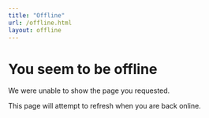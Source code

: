 ```yaml
---
title: "Offline"
url: /offline.html
layout: offline
---
```


# You seem to be offline

We were unable to show the page you requested.

This page will attempt to refresh when you are back online.

